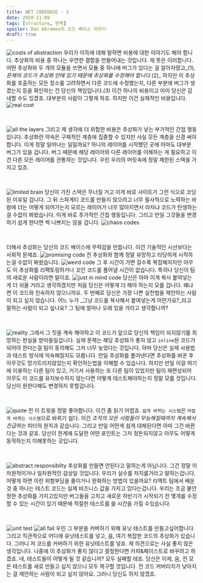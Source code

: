 ```yaml
---
title: WET CODEBASE - 3
date: 2020-11-09
tags: [structure, 번역]
spoiler: Dan Abramov의 코드 베이스 이야기
draft: true
---
```


![costs of abstraction](../assets/images/wet-base/costs-of-abstraction.PNG)
우리가 이득에 대해 말하면 비용에 대한 이야기도 해야 합니다. 추상화의 비용 중 하나는 우연한 결합을 만들어내는 것입니다. 제 뜻은 이러합니다. 어떤 추상화와 두 개의 모듈을 쓰면서 모듈 중 하나에 버그가 있다는 걸 알아차렸고_(1)_, 문제의 코드가 추상화 안에 있기 때문에 추상화를 수정해야 합니다._(2)_ 하지만 이 추상화를 호출하는 모든 장소를 고려하면서 다른 코드에 수정했는지, 다른 부분에 버그가 생겼는지 등을 확인하는 건 당신의 책임입니다._(3)_ 이건 하나의 비용이고 아마 당신은 감내할 수도 있겠죠. 대부분의 사람이 그렇게 하죠. 하지만 이건 실제적인 비용입니다.
![real cost](../assets/images/wet-base/real-cost.jpg)

&nbsp;

![all the layers](../assets/images/wet-base/another-layers.PNG)
그리고 제 생각에 더 위험한 비용은 추상화가 낳는 부가적인 간접 행동입니다. 추상화란 약속은 구체적인 계층에 집중할 수 있지만 사실 모든 계층을 신경 써야 합니다. 이게 정말 일어나는 일일까요? 하나의 레이어를 시작했던 곳에 아마도 대부분 버그가 있을 겁니다. 버그 때문에 해당 레이어와 다른 레이어를 이해하는 게 필요하고 이건 다른 모든 레이어를 관통하는 것입니다. 우린 우리의 머릿속에 정말 제한된 스택을 가지고 있죠.

&nbsp;

![limited brain](../assets/images/wet-base/limited-brain.PNG)
당신이 가진 스택은 무너질 거고 이게 바로 사이트가 그런 식으로 코딩된 이유일 겁니다. 그 뒤 스파게티 코드를 만들지 않으려고 너무 필사적으로 노력하는 바람에 더는 어떻게 되어가는지 모르는 레이어가 너무 많아지면서 라자냐 코드가 탄생하는걸 수없이 봐왔습니다. 이게 바로 추가적인 간접 행동입니다. 그리고 만일 그것들을 변경하기 쉽게 한다면 썩 나쁘지는 않을 겁니다.
![chaos codes](../assets/images/wet-base/spaghetti-code.PNG)

&nbsp;

더해서 추상화는 당신의 코드 베이스에 무력감을 만듭니다. 이건 기술적인 시선보다는 사회적 문제죠. 
![promising code](../assets/images/wet-base/promising-code.PNG) 전 추상화와 함께 정말 유망하고 타당하게 시작하는걸 수없이 봐왔습니다. ![weird code](../assets/images/wet-base/getting-weird-code.PNG) 그 후 시간이 가면 갈수록 복잡해지지만 아무도 이 추상화를 리팩토링하거나 꼬인 코드를 풀어낼 시간이 없습니다. 특히나 당신이 팀의 새로운 사람이라면 말이죠. ![just in mind code](../assets/images/wet-base/just-in-mind-code.PNG) 당신은 아마 이게 복사 붙여넣는 게 더 쉬울 거라고 생각하겠지만 처음 당신은 어떻게 더 해야 하는지 모를 겁니다. 왜냐면 이 코드와 친숙하지 않으니까요. 두 번째로 당신은 가장 나쁜 실천법을 제안하는 사람이 되고 싶지 않습니다. 어느 누가 _그냥 코드를 복사해서 붙여넣는게 어떤가요?_라고 말하는 사람이 되고 싶나요? 그 팀에 얼마나 오래 있을 거라고 생각합니까?

&nbsp;

![reality](../assets/images/wet-base/accept-reality.PNG)
그래서 그 짓을 계속 해야하고 이 코드가 앞으로 당신의 책임이 되지않기를 희망하는 현실을 받아들일겁니다. 실제 문제는 해당 추상화가 좋지 않고 `inline`된 코드가 되어야 한다는걸 팀이 동의해도 그저 너무 늦었다는 것입니다. 아마 당신은 실제 사용법과 테스트 방식에 익숙해질지도 모릅니다. 만일 추상화를 풀어낸다면 추상화를 바꾼 후 아무것도 망가트리지않았는지 확인하는법을 이해할 수 있습니다. 하지만 만일 이걸 여기에 이용하는 다른 팀이 있고, 거기서 사용하는 또 다른 팀이 있었지만 팀이 재편성되어 아무도 이 코드를 유지보수하지 않는다면 어떻게 테스트해야하는지 정말 모를 것입니다. 당신이 원한다해도 변경하지 못할겁니다. 

&nbsp;

![quote](../assets/images/wet-base/tweet.PNG)
전 이 트윗을 정말 좋아합니다. 이건 좀 읽기 어렵죠. `쉽게 바뀌는 시스템`은 `어렵게 바뀌는 시스템`으로 바뀌기 쉽다. 이건 _조직의 모든 사람들이 무능해질때까지 계속해서 진급하는_ 피터의 원칙과 같습니다. 그리고 만일 어떤게 쉽게 대체된다면 아마 그건 바뀐다는 것과 같죠. 당신이 한계에 도달한 어떤 포인트는 그저 정돈되지않고 아무도 어떻게 동작하는지 이해못하는 곳입니다.

&nbsp;

![abstract responsiblity](../assets/images/wet-base/abstract-resp.png)
추상화를 만들면 안된다고 말하는게 아닙니다. 그건 정말 이차원적이거나 일차원적인 감상일 것입니다. 우리가 실수를 저지를거라고 말하는겁니다. 어떻게 하면 이런 위험부담을 줄이거나 완화하는 방법이 있을까요? 리액트 팀에서 배운 것 중 하나는 테스트 코드는 실제 비즈니스 값을 가지고 있다는겁니다. 우리는 조금 불안정한 추상화를 가지고있지만 버그들을 고치고 새로운 하반기가 시작되기 전 몇개를 수정할 수 있는 시간이 있기 때문에 적절한 테스트를 쓸 시간을 가질 수있습니다.

&nbsp;

![unit test](../assets/images/wet-base/unit-test.PNG)
![all fail](../assets/images/wet-base/all-fail.PNG)
우린 그 부분을 커버하기 위해 유닛 테스트를 만들고싶어합니다. 그리고 직관적으로 어디에 유닛테스트를 넣고, 음, 여기 복잡한 코드의 추상화가 있습니다. 그러니 저 코드를 커버하기 위한 유닛테스트를 넣죠. 제 의견으로는 사실 좋지 않은 생각입니다. 나중에 이 추상화가 좋지 않다고 결정한다면 카피&페이스트로 바꾸려고 하겠죠. 네, 테스트들이 어떻게 될 것 같습니까? 모두 실패할 테죠. 당신은 이제, 음, 전 모든 테스트를 새로 만들고 싶지 않으니 모두 복구할 것입니다. 전 코드 커버리지가 낮아지는 걸 제안하는 사람이 되고 싶지 않아요. 그러니 당신도 하지 않겠죠.
